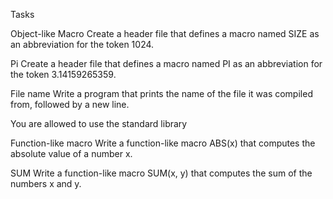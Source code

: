 Tasks

Object-like Macro
Create a header file that defines a macro named SIZE as an abbreviation for the token 1024.

Pi
Create a header file that defines a macro named PI as an abbreviation for the token 3.14159265359.

File name
Write a program that prints the name of the file it was compiled from, followed by a new line.

You are allowed to use the standard library

Function-like macro
Write a function-like macro ABS(x) that computes the absolute value of a number x.

SUM
Write a function-like macro SUM(x, y) that computes the sum of the numbers x and y.
